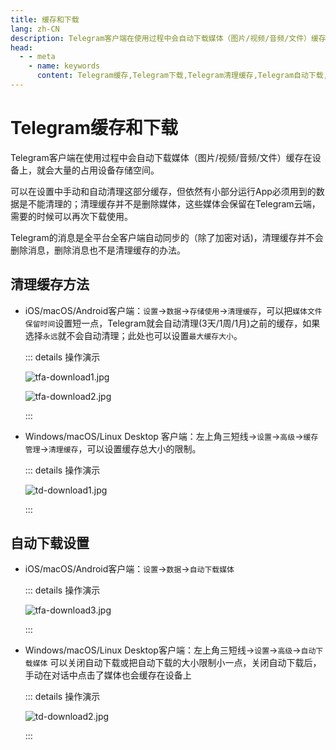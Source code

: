 ```yaml
---
title: 缓存和下载
lang: zh-CN
description: Telegram客户端在使用过程中会自动下载媒体（图片/视频/音频/文件）缓存在设备上，就会大量的占用设备存储空间。本文介绍了如何清理Telegram缓存，以及Telegram自动下载的有关设置。访问TGwiki - Telegram知识库，了解更多Telegram使用技巧。
head:
  - - meta
    - name: keywords
      content: Telegram缓存,Telegram下载,Telegram清理缓存,Telegram自动下载,Telegram存储空间,Telegram解除占用,TG缓存,TG下载,TG清理缓存,TG自动下载,TG存储空间,TG解除占用,电报缓存,电报下载,电报清理缓存,电报自动下载,电报存储空间,电报解除占用,Telegram设置,TGwiki,Telegram知识库
---
```


# Telegram缓存和下载

Telegram客户端在使用过程中会自动下载媒体（图片/视频/音频/文件）缓存在设备上，就会大量的占用设备存储空间。

可以在设置中手动和自动清理这部分缓存，但依然有小部分运行App必须用到的数据是不能清理的；清理缓存并不是删除媒体，这些媒体会保留在Telegram云端，需要的时候可以再次下载使用。

Telegram的消息是全平台全客户端自动同步的（除了加密对话)，清理缓存并不会删除消息，删除消息也不是清理缓存的办法。

## 清理缓存方法

- iOS/macOS/Android客户端：`设置`->`数据`->`存储使用`->`清理缓存`，可以把`媒体文件保留时间`设置短一点，Telegram就会自动清理(3天/1周/1月)之前的缓存，如果选择`永远`就不会自动清理；此处也可以设置`最大缓存大小`。

  ::: details 操作演示

  ![tfa-download1.jpg](https://cdn.jsdelivr.net/gh/tgwiki/images/tfa/download1.jpg)

  ![tfa-download2.jpg](https://cdn.jsdelivr.net/gh/tgwiki/images/tfa/download2.jpg)

  :::

- Windows/macOS/Linux Desktop 客户端：左上角三短线->`设置`->`高级`->`缓存管理`->`清理缓存`，可以设置缓存总大小的限制。

  ::: details 操作演示

  ![td-download1.jpg](https://cdn.jsdelivr.net/gh/tgwiki/images/td/download1.jpg)
  
  :::



## 自动下载设置

- iOS/macOS/Android客户端：`设置`->`数据`->`自动下载媒体`

  ::: details 操作演示

  ![tfa-download3.jpg](https://cdn.jsdelivr.net/gh/tgwiki/images/tfa/download3.jpg)

  :::

- Windows/macOS/Linux Desktop客户端：左上角三短线->`设置`->`高级`->`自动下载媒体`
可以关闭自动下载或把自动下载的大小限制小一点，关闭自动下载后，手动在对话中点击了媒体也会缓存在设备上

  ::: details 操作演示

  ![td-download2.jpg](https://cdn.jsdelivr.net/gh/tgwiki/images/td/download2.jpg)

  :::
